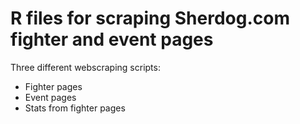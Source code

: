 # R files for scraping Sherdog.com fighter and event pages

Three different webscraping scripts:
* Fighter pages
* Event pages
* Stats from fighter pages


